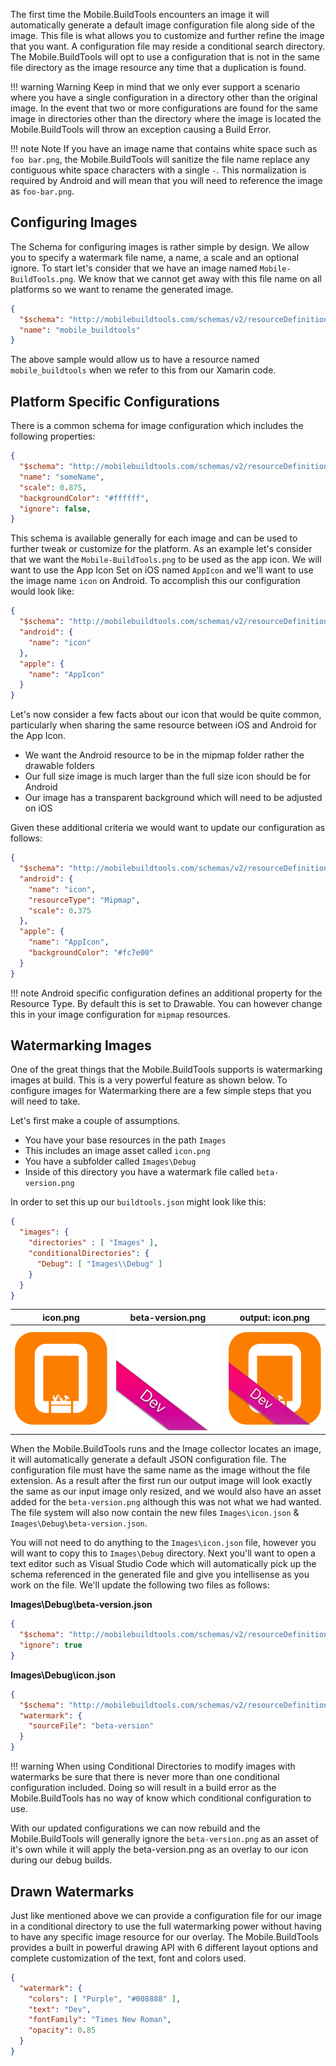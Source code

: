 The first time the Mobile.BuildTools encounters an image it will automatically generate a default image configuration file along side of the image. This file is what allows you to customize and further refine the image that you want. A configuration file may reside a conditional search directory. The Mobile.BuildTools will opt to use a configuration that is not in the same file directory as the image resource any time that a duplication is found.

!!! warning Warning
    Keep in mind that we only ever support a scenario where you have a single configuration in a directory other than the original image. In the event that two or more configurations are found for the same image in directories other than the directory where the image is located the Mobile.BuildTools will throw an exception causing a Build Error.

!!! note Note
    If you have an image name that contains white space such as `foo bar.png`, the Mobile.BuildTools will sanitize the file name replace any contiguous white space characters with a single `-`. This normalization is required by Android and will mean that you will need to reference the image as `foo-bar.png`.

## Configuring Images

The Schema for configuring images is rather simple by design. We allow you to specify a watermark file name, a name, a scale and an optional ignore. To start let's consider that we have an image named `Mobile-BuildTools.png`. We know that we cannot get away with this file name on all platforms so we want to rename the generated image.

```json
{
  "$schema": "http://mobilebuildtools.com/schemas/v2/resourceDefinition.schema.json",
  "name": "mobile_buildtools"
}
```

The above sample would allow us to have a resource named `mobile_buildtools` when we refer to this from our Xamarin code.

## Platform Specific Configurations

There is a common schema for image configuration which includes the following properties:

```json
{
  "$schema": "http://mobilebuildtools.com/schemas/v2/resourceDefinition.schema.json",
  "name": "someName",
  "scale": 0.875,
  "backgroundColor": "#ffffff",
  "ignore": false,
}
```

This schema is available generally for each image and can be used to further tweak or customize for the platform. As an example let's consider that we want the `Mobile-BuildTools.png` to be used as the app icon. We will want to use the App Icon Set on iOS named `AppIcon` and we'll want to use the image name `icon` on Android. To accomplish this our configuration would look like:

```json
{
  "$schema": "http://mobilebuildtools.com/schemas/v2/resourceDefinition.schema.json",
  "android": {
    "name": "icon"
  },
  "apple": {
    "name": "AppIcon"
  }
}
```

Let's now consider a few facts about our icon that would be quite common, particularly when sharing the same resource between iOS and Android for the App Icon.

- We want the Android resource to be in the mipmap folder rather the drawable folders
- Our full size image is much larger than the full size icon should be for Android
- Our image has a transparent background which will need to be adjusted on iOS

Given these additional criteria we would want to update our configuration as follows:

```json
{
  "$schema": "http://mobilebuildtools.com/schemas/v2/resourceDefinition.schema.json",
  "android": {
    "name": "icon",
    "resourceType": "Mipmap",
    "scale": 0.375
  },
  "apple": {
    "name": "AppIcon",
    "backgroundColor": "#fc7e00"
  }
}
```

!!! note
    Android specific configuration defines an additional property for the Resource Type. By default this is set to Drawable. You can however change this in your image configuration for `mipmap` resources.

## Watermarking Images

One of the great things that the Mobile.BuildTools supports is watermarking images at build. This is a very powerful feature as shown below. To configure images for Watermarking there are a few simple steps that you will need to take.

Let's first make a couple of assumptions.

- You have your base resources in the path `Images`
- This includes an image asset called `icon.png`
- You have a subfolder called `Images\Debug`
- Inside of this directory you have a watermark file called `beta-version.png`

In order to set this up our `buildtools.json` might look like this:

```json
{
  "images": {
    "directories" : [ "Images" ],
    "conditionalDirectories": {
      "Debug": [ "Images\\Debug" ]
    }
  }
}
```

| icon.png | beta-version.png | output: icon.png |
|:--------:|:----------------:|:----------------:|
| ![Mobile.BuildTools](/assets/samples/icon.png "Mobile.BuildTools") | ![Dev Badge](/assets/samples/beta-version.png "beta version") | ![Mobile.BuildTools - Dev](/assets/samples/icon-beta.png "Mobile.BuildTools - Dev") |

When the Mobile.BuildTools runs and the Image collector locates an image, it will automatically generate a default JSON configuration file. The configuration file must have the same name as the image without the file extension. As a result after the first run our output image will look exactly the same as our input image only resized, and we would also have an asset added for the `beta-version.png` although this was not what we had wanted. The file system will also now contain the new files `Images\icon.json` & `Images\Debug\beta-version.json`.

You will not need to do anything to the `Images\icon.json` file, however you will want to copy this to `Images\Debug` directory. Next you'll want to open a text editor such as Visual Studio Code which will automatically pick up the schema referenced in the generated file and give you intellisense as you work on the file. We'll update the following two files as follows:

**Images\Debug\beta-version.json**

```json
{
  "$schema": "http://mobilebuildtools.com/schemas/v2/resourceDefinition.schema.json",
  "ignore": true
}
```

**Images\Debug\icon.json**

```json
{
  "$schema": "http://mobilebuildtools.com/schemas/v2/resourceDefinition.schema.json",
  "watermark": {
    "sourceFile": "beta-version"
  }
}
```

!!! warning
    When using Conditional Directories to modify images with watermarks be sure that there is never more than one conditional configuration included. Doing so will result in a build error as the Mobile.BuildTools has no way of know which conditional configuration to use.

With our updated configurations we can now rebuild and the Mobile.BuildTools will generally ignore the `beta-version.png` as an asset of it's own while it will apply the beta-version.png as an overlay to our icon during our debug builds.

## Drawn Watermarks

Just like mentioned above we can provide a configuration file for our image in a conditional directory to use the full watermarking power without having to have any specific image resource for our overlay. The Mobile.BuildTools provides a built in powerful drawing API with 6 different layout options and complete customization of the text, font and colors used.

```json
{
  "watermark": {
    "colors": [ "Purple", "#008888" ],
    "text": "Dev",
    "fontFamily": "Times New Roman",
    "opacity": 0.85
  }
}
```